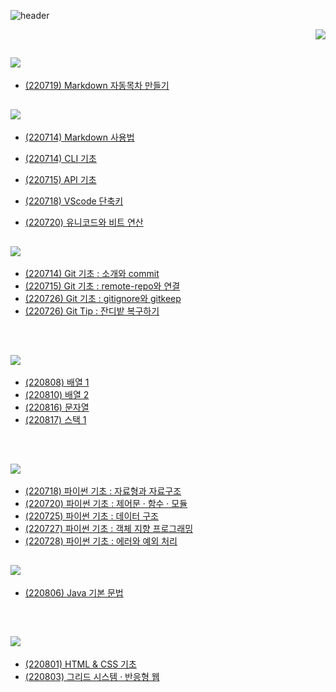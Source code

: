 
![header](https://capsule-render.vercel.app/api?type=wave&color=ffffff&height=300&section=header&text=Today%20I%20Learned&fontSize=50&height:30)


<p align="right">
  <img src="https://img.shields.io/badge/seoda🖖-ffffff?style=flat-square&logo=Star Trek&logoColor=black"/>
</p>

## <img src="https://img.shields.io/badge/-My Code-yellow"/>
* [(220719) Markdown 자동목차 만들기](https://github.com/seoda0000/TIL/blob/master/마크다운_자동목차_만들기.md)


## <img src="https://img.shields.io/badge/-Basic Manual-lightgrey"/>
* [(220714) Markdown 사용법](https://github.com/seoda0000/TIL/blob/master/Basic/Markdown.md)

* [(220714) CLI 기초](https://github.com/seoda0000/TIL/blob/master/Basic/CLI_Basic.md)

* [(220715) API 기초](https://github.com/seoda0000/TIL/blob/master/Basic/API_Basic.md)

* [(220718) VScode 단축키](https://github.com/seoda0000/TIL/blob/master/Basic/VScode_shortcut.md)

* [(220720) 유니코드와 비트 연산](https://github.com/seoda0000/TIL/blob/master/Basic/unicode_bit.md)

## <img src="https://img.shields.io/badge/Github-000000?style=flat-square&logo=Github&logoColor=white"/>

* [(220714) Git 기초 : 소개와 commit](https://github.com/seoda0000/TIL/blob/master/Git/Git_Basic_1.md)
* [(220715) Git 기초 : remote-repo와 연결](https://github.com/seoda0000/TIL/blob/master/Git/Git_Basic_2.md)
* [(220726) Git 기초 : gitignore와 gitkeep](https://github.com/seoda0000/TIL/blob/master/Git/Git_Basic_3.md)
* [(220726) Git Tip : 잔디밭 복구하기](https://github.com/seoda0000/TIL/blob/master/Git/Git_green_edit.md)

<br>

## <a href="https://github.com/seoda0000/TIL/tree/master/AlgorithmProblemSolving"><img src="https://img.shields.io/badge/-♡Algorithm-FF6384"/></a>

* [(220808) 배열 1](https://github.com/seoda0000/TIL/blob/master/AlgorithmProblemSolving/n01_array_1.md)
* [(220810) 배열 2](https://github.com/seoda0000/TIL/blob/master/AlgorithmProblemSolving/n02_array_2.md)
* [(220816) 문자열](https://github.com/seoda0000/TIL/blob/master/AlgorithmProblemSolving/n03_string.md)
* [(220817) 스택 1](https://github.com/seoda0000/TIL/blob/master/AlgorithmProblemSolving/n04_stack_1.md)

<br>

## <img src="https://img.shields.io/badge/Python-3776AB?style=flat-square&logo=Python&logoColor=white"/>

* [(220718) 파이썬 기초 : 자료형과 자료구조](https://github.com/seoda0000/TIL/blob/master/Python/Python_Basic.md)
* [(220720) 파이썬 기초 : 제어문 · 함수 · 모듈](https://github.com/seoda0000/TIL/blob/master/Python/Python_Basic_2.md)
* [(220725) 파이썬 기초 : 데이터 구조](https://github.com/seoda0000/TIL/blob/master/Python/Data_structure.md)
* [(220727) 파이썬 기초 : 객체 지향 프로그래밍](https://github.com/seoda0000/TIL/blob/master/Python/OOP.md)
* [(220728) 파이썬 기초 : 에러와 예외 처리](https://github.com/seoda0000/TIL/blob/master/Python/Error.md)


## <img src="https://img.shields.io/badge/Java-F80000?style=flat-square&logo=Oracle&logoColor=white"/>

* [(220806) Java 기본 문법](https://github.com/seoda0000/TIL/blob/master/Java/Java_basic.md)

<br>

## <img src="https://img.shields.io/badge/Web-E34F26?style=flat-square&logo=html5&logoColor=white"/>

* [(220801) HTML & CSS 기초](https://github.com/seoda0000/TIL/blob/master/Web/HTML_CSS.md)
* [(220803) 그리드 시스템 · 반응형 웹](https://github.com/seoda0000/TIL/blob/master/Web/CSS_layout.md)

